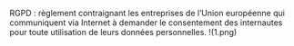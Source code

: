 RGPD : règlement contraignant les entreprises de l’Union européenne qui communiquent via Internet à demander le consentement des internautes pour toute utilisation de leurs données personnelles.
!(1.png)
